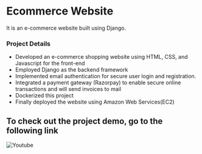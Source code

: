 # Ecommerce Website
It is an e-commerce website built using Django.

### Project Details
* Developed an e-commerce shopping website using HTML, CSS, and Javascript for the front-end
* Employed Django as the backend framework 
* Implemented email authentication for secure user login and registration.
* Integrated a payment gateway (Razorpay) to enable secure online transactions and will send invoices to mail
* Dockerized this project
* Finally deployed the website using Amazon Web Services(EC2)


## To check out the project demo, go to the following link
![Youtube](https://www.youtube.com/watch?v=zrAiJte4CSE&lc=Ugx3OgsmyuApErbSkFp4AaABAg)

